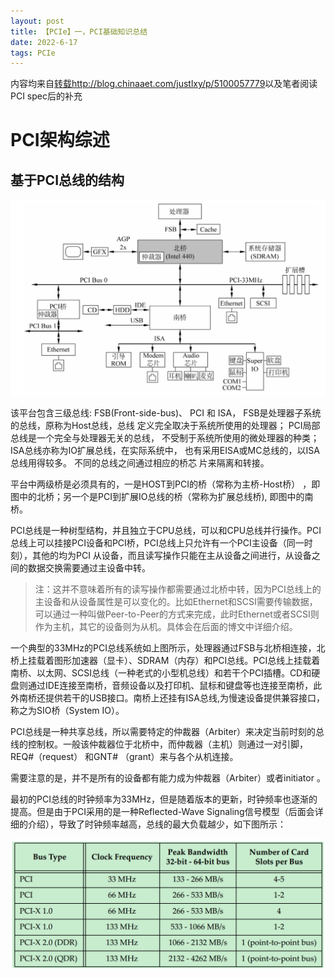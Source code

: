 ```yaml
---
layout: post
title: 【PCIe】一，PCI基础知识总结
date: 2022-6-17
tags: PCIe
---
```


内容均来自[转载http://blog.chinaaet.com/justlxy/p/5100057779](http://blog.chinaaet.com/justlxy/p/5100057779)以及笔者阅读PCI spec后的补充

# PCI架构综述
## 基于PCI总线的结构

<img src="/images/posts/20220727-PCIRelated/1_2.png" width="700px" />

该平台包含三级总线: FSB(Front-side-bus)、 PCI 和 ISA， FSB是处理器子系统的总线，原称为Host总线，总线 定义完全取决于系统所使用的处理器； PCI局部总线是一个完全与处理器无关的总线， 不受制于系统所使用的微处理器的种类； ISA总线亦称为IO扩展总线，在实际系统中， 也有采用EISA或MC总线的，以ISA总线用得较多。 不同的总线之间通过相应的桥芯 片来隔离和转接。

平台中两级桥是必须具有的，一是HOST到PCI的桥（常称为主桥-Host桥） ，即 图中的北桥；另一个是PCI到扩展IO总线的桥（常称为扩展总线桥), 即图中的南桥。

PCI总线是一种树型结构，并且独立于CPU总线，可以和CPU总线并行操作。PCI总线上可以挂接PCI设备和PCI桥，PCI总线上只允许有一个PCI主设备（同一时刻），其他的均为PCI 从设备，而且读写操作只能在主从设备之间进行，从设备之间的数据交换需要通过主设备中转。

> 注：这并不意味着所有的读写操作都需要通过北桥中转，因为PCI总线上的主设备和从设备属性是可以变化的。比如Ethernet和SCSI需要传输数据，可以通过一种叫做Peer-to-Peer的方式来完成，此时Ethernet或者SCSI则作为主机，其它的设备则为从机。具体会在后面的博文中详细介绍。

一个典型的33MHz的PCI总线系统如上图所示，处理器通过FSB与北桥相连接，北桥上挂载着图形加速器（显卡）、SDRAM（内存）和PCI总线。PCI总线上挂载着南桥、以太网、SCSI总线（一种老式的小型机总线）和若干个PCI插槽。CD和硬盘则通过IDE连接至南桥，音频设备以及打印机、鼠标和键盘等也连接至南桥，此外南桥还提供若干的USB接口。南桥上还挂有ISA总线,为慢速设备提供兼容接口，称之为SIO桥（System IO）。

PCI总线是一种共享总线，所以需要特定的仲裁器（Arbiter）来决定当前时刻的总线的控制权。一般该仲裁器位于北桥中，而仲裁器（主机）则通过一对引脚，REQ#（request） 和GNT# （grant）来与各个从机连接。

需要注意的是，并不是所有的设备都有能力成为仲裁器（Arbiter）或者initiator 。

最初的PCI总线的时钟频率为33MHz，但是随着版本的更新，时钟频率也逐渐的提高。但是由于PCI采用的是一种Reflected-Wave Signaling信号模型（后面会详细的介绍），导致了时钟频率越高，总线的最大负载越少，如下图所示：

<img src="/images/posts/20220727-PCIRelated/1_3.png" width="700px" />